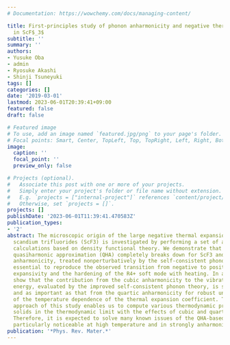```yaml
---
# Documentation: https://wowchemy.com/docs/managing-content/

title: First-principles study of phonon anharmonicity and negative thermal expansion
  in ScF$_3$
subtitle: ''
summary: ''
authors:
- Yusuke Oba
- admin
- Ryosuke Akashi
- Shinji Tsuneyuki
tags: []
categories: []
date: '2019-03-01'
lastmod: 2023-06-01T20:39:41+09:00
featured: false
draft: false

# Featured image
# To use, add an image named `featured.jpg/png` to your page's folder.
# Focal points: Smart, Center, TopLeft, Top, TopRight, Left, Right, BottomLeft, Bottom, BottomRight.
image:
  caption: ''
  focal_point: ''
  preview_only: false

# Projects (optional).
#   Associate this post with one or more of your projects.
#   Simply enter your project's folder or file name without extension.
#   E.g. `projects = ["internal-project"]` references `content/project/deep-learning/index.md`.
#   Otherwise, set `projects = []`.
projects: []
publishDate: '2023-06-01T11:39:41.470583Z'
publication_types:
- '2'
abstract: The microscopic origin of the large negative thermal expansion of cubic
  scandium trifluorides (ScF3) is investigated by performing a set of anharmonic free-energy
  calculations based on density functional theory. We demonstrate that the conventional
  quasiharmonic approximation (QHA) completely breaks down for ScF3 and the quartic
  anharmonicity, treated nonperturbatively by the self-consistent phonon theory, is
  essential to reproduce the observed transition from negative to positive thermal
  expansivity and the hardening of the R4+ soft mode with heating. In addition, we
  show that the contribution from the cubic anharmonicity to the vibrational free
  energy, evaluated by the improved self-consistent phonon theory, is significant
  and as important as that from the quartic anharmonicity for robust understandings
  of the temperature dependence of the thermal expansion coefficient. The first-principles
  approach of this study enables us to compute various thermodynamic properties of
  solids in the thermodynamic limit with the effects of cubic and quartic anharmonicities.
  Therefore, it is expected to solve many known issues of the QHA-based predictions
  particularly noticeable at high temperature and in strongly anharmonic materials.
publication: '*Phys. Rev. Mater.*'
---
```

